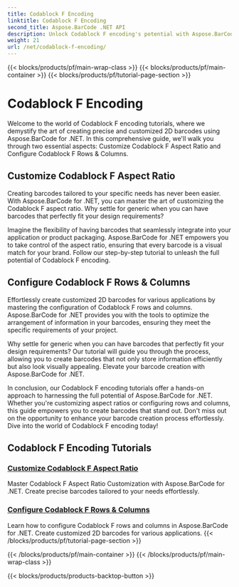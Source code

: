 ```yaml
---
title: Codablock F Encoding
linktitle: Codablock F Encoding
second_title: Aspose.BarCode .NET API
description: Unlock Codablock F encoding's potential with Aspose.BarCode for .NET. Customize aspect ratio, configure rows & columns for precise 2D barcodes.
weight: 21
url: /net/codablock-f-encoding/
---
```


{{< blocks/products/pf/main-wrap-class >}}
{{< blocks/products/pf/main-container >}}
{{< blocks/products/pf/tutorial-page-section >}}

# Codablock F Encoding


Welcome to the world of Codablock F encoding tutorials, where we demystify the art of creating precise and customized 2D barcodes using Aspose.BarCode for .NET. In this comprehensive guide, we'll walk you through two essential aspects: Customize Codablock F Aspect Ratio and Configure Codablock F Rows & Columns.

## Customize Codablock F Aspect Ratio

Creating barcodes tailored to your specific needs has never been easier. With Aspose.BarCode for .NET, you can master the art of customizing the Codablock F aspect ratio. Why settle for generic when you can have barcodes that perfectly fit your design requirements?

Imagine the flexibility of having barcodes that seamlessly integrate into your application or product packaging. Aspose.BarCode for .NET empowers you to take control of the aspect ratio, ensuring that every barcode is a visual match for your brand. Follow our step-by-step tutorial to unleash the full potential of Codablock F encoding.

## Configure Codablock F Rows & Columns

Effortlessly create customized 2D barcodes for various applications by mastering the configuration of Codablock F rows and columns. Aspose.BarCode for .NET provides you with the tools to optimize the arrangement of information in your barcodes, ensuring they meet the specific requirements of your project.

Why settle for generic when you can have barcodes that perfectly fit your design requirements? Our tutorial will guide you through the process, allowing you to create barcodes that not only store information efficiently but also look visually appealing. Elevate your barcode creation with Aspose.BarCode for .NET.

In conclusion, our Codablock F encoding tutorials offer a hands-on approach to harnessing the full potential of Aspose.BarCode for .NET. Whether you're customizing aspect ratios or configuring rows and columns, this guide empowers you to create barcodes that stand out. Don't miss out on the opportunity to enhance your barcode creation process effortlessly. Dive into the world of Codablock F encoding today!
## Codablock F Encoding Tutorials
### [Customize Codablock F Aspect Ratio](./codablock-f-aspect-ratio-customization/)
Master Codablock F Aspect Ratio Customization with Aspose.BarCode for .NET. Create precise barcodes tailored to your needs effortlessly.
### [Configure Codablock F Rows & Columns](./codablock-f-row-column-configuration/)
Learn how to configure Codablock F rows and columns in Aspose.BarCode for .NET. Create customized 2D barcodes for various applications.
{{< /blocks/products/pf/tutorial-page-section >}}

{{< /blocks/products/pf/main-container >}}
{{< /blocks/products/pf/main-wrap-class >}}

{{< blocks/products/products-backtop-button >}}
